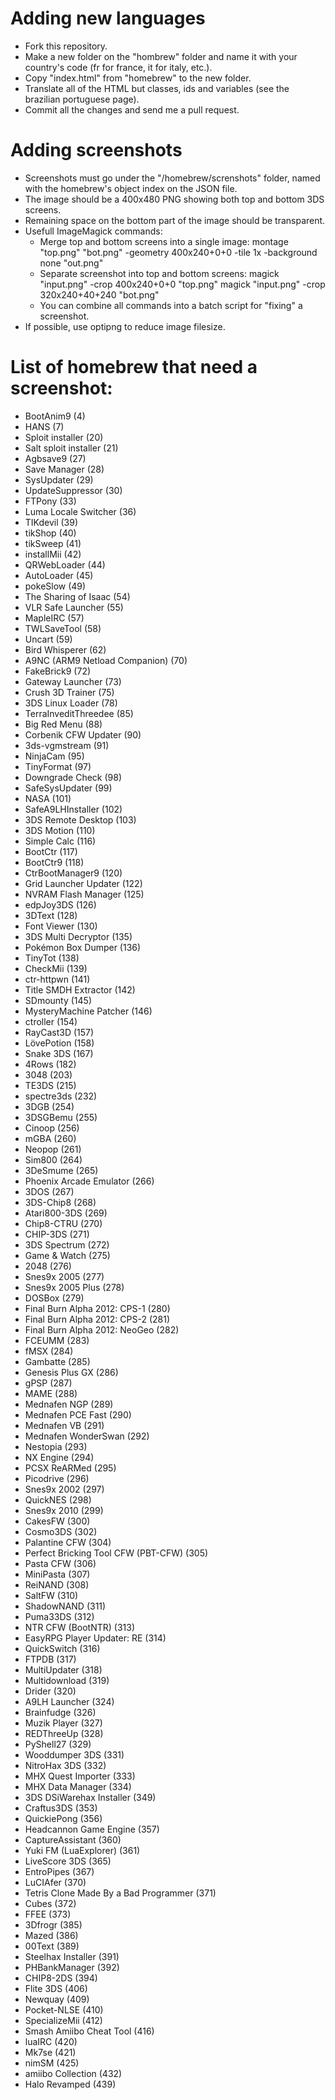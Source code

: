 # Adding new languages

- Fork this repository.
- Make a new folder on the "hombrew" folder and name it with your country's code (fr for france, it for italy, etc.).
- Copy "index.html" from "homebrew" to the new folder.
- Translate all of the HTML but classes, ids and variables (see the brazilian portuguese page).
- Commit all the changes and send me a pull request.

# Adding screenshots

- Screenshots must go under the "/homebrew/screnshots" folder, named with the homebrew's object index on the JSON file.
- The image should be a 400x480 PNG showing both top and bottom 3DS screens.
- Remaining space on the bottom part of the image should be transparent.
- Usefull ImageMagick commands:
  - Merge top and bottom screens into a single image:
      montage "top.png" "bot.png" -geometry 400x240+0+0 -tile 1x -background none "out.png"
  - Separate screenshot into top and bottom screens:
      magick "input.png" -crop 400x240+0+0 "top.png"
      magick "input.png" -crop 320x240+40+240 "bot.png"
  - You can combine all commands into a batch script for "fixing" a screenshot.
- If possible, use optipng to reduce image filesize.

# List of homebrew that need a screenshot:
- BootAnim9 (4)
- HANS (7)
- Sploit installer (20)
- Salt sploit installer (21)
- Agbsave9 (27)
- Save Manager (28)
- SysUpdater (29)
- UpdateSuppressor (30)
- FTPony (33)
- Luma Locale Switcher (36)
- TIKdevil (39)
- tikShop (40)
- tikSweep (41)
- installMii (42)
- QRWebLoader (44)
- AutoLoader (45)
- pokeSlow (49)
- The Sharing of Isaac (54)
- VLR Safe Launcher (55)
- MapleIRC (57)
- TWLSaveTool (58)
- Uncart (59)
- Bird Whisperer (62)
- A9NC (ARM9 Netload Companion) (70)
- FakeBrick9 (72)
- Gateway Launcher (73)
- Crush 3D Trainer (75)
- 3DS Linux Loader (78)
- TerraInveditThreedee (85)
- Big Red Menu (88)
- Corbenik CFW Updater (90)
- 3ds-vgmstream (91)
- NinjaCam (95)
- TinyFormat (97)
- Downgrade Check (98)
- SafeSysUpdater (99)
- NASA (101)
- SafeA9LHInstaller (102)
- 3DS Remote Desktop (103)
- 3DS Motion (110)
- Simple Calc (116)
- BootCtr (117)
- BootCtr9 (118)
- CtrBootManager9 (120)
- Grid Launcher Updater (122)
- NVRAM Flash Manager (125)
- edpJoy3DS (126)
- 3DText (128)
- Font Viewer (130)
- 3DS Multi Decryptor (135)
- Pokémon Box Dumper (136)
- TinyTot (138)
- CheckMii (139)
- ctr-httpwn (141)
- Title SMDH Extractor (142)
- SDmounty (145)
- MysteryMachine Patcher (146)
- ctroller (154)
- RayCast3D (157)
- LövePotion (158)
- Snake 3DS (167)
- 4Rows (182)
- 3048 (203)
- TE3DS (215)
- spectre3ds (232)
- 3DGB (254)
- 3DSGBemu (255)
- Cinoop (256)
- mGBA (260)
- Neopop (261)
- Sim800 (264)
- 3DeSmume (265)
- Phoenix Arcade Emulator (266)
- 3DOS (267)
- 3DS-Chip8 (268)
- Atari800-3DS (269)
- Chip8-CTRU (270)
- CHIP-3DS (271)
- 3DS Spectrum (272)
- Game & Watch (275)
- 2048 (276)
- Snes9x 2005 (277)
- Snes9x 2005 Plus (278)
- DOSBox (279)
- Final Burn Alpha 2012: CPS-1 (280)
- Final Burn Alpha 2012: CPS-2 (281)
- Final Burn Alpha 2012: NeoGeo (282)
- FCEUMM (283)
- fMSX (284)
- Gambatte (285)
- Genesis Plus GX (286)
- gPSP (287)
- MAME (288)
- Mednafen NGP (289)
- Mednafen PCE Fast (290)
- Mednafen VB (291)
- Mednafen WonderSwan (292)
- Nestopia (293)
- NX Engine (294)
- PCSX ReARMed (295)
- Picodrive (296)
- Snes9x 2002 (297)
- QuickNES (298)
- Snes9x 2010 (299)
- CakesFW (300)
- Cosmo3DS (302)
- Palantine CFW (304)
- Perfect Bricking Tool CFW (PBT-CFW) (305)
- Pasta CFW (306)
- MiniPasta (307)
- ReiNAND (308)
- SaltFW (310)
- ShadowNAND (311)
- Puma33DS (312)
- NTR CFW (BootNTR) (313)
- EasyRPG Player Updater: RE (314)
- QuickSwitch (316)
- FTPDB (317)
- MultiUpdater (318)
- Multidownload (319)
- Drider (320)
- A9LH Launcher (324)
- Brainfudge (326)
- Muzik Player (327)
- REDThreeUp (328)
- PyShell27 (329)
- Wooddumper 3DS (331)
- NitroHax 3DS (332)
- MHX Quest Importer (333)
- MHX Data Manager (334)
- 3DS DSiWarehax Installer (349)
- Craftus3DS (353)
- QuickiePong (356)
- Headcannon Game Engine (357)
- CaptureAssistant (360)
- Yuki FM (LuaExplorer) (361)
- LiveScore 3DS (365)
- EntroPipes (367)
- LuCIAfer (370)
- Tetris Clone Made By a Bad Programmer (371)
- Cubes (372)
- FFEE (373)
- 3Dfrogr (385)
- Mazed (386)
- 00Text (389)
- Steelhax Installer (391)
- PHBankManager (392)
- CHIP8-2DS (394)
- Flite 3DS (406)
- Newquay (409)
- Pocket-NLSE (410)
- SpecializeMii (412)
- Smash Amiibo Cheat Tool (416)
- luaIRC (420)
- Mk7se (421)
- nimSM (425)
- amiibo Collection (432)
- Halo Revamped (439)
